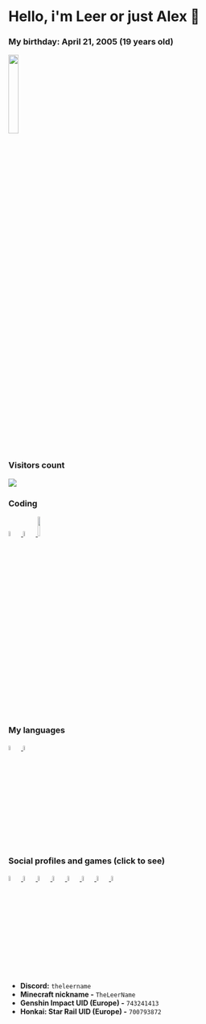 # Hello, i'm Leer or just Alex 👋

### My birthday: April 21, 2005 (19 years old)

<img src="./tenor.gif" width="20%"/>

### Visitors count
<!-- thx to github.com/XiaomingX, very cool free thing thx again <3 -->
<img src="https://profile-counter.glitch.me/TheLeerName/count.svg"/>

### Coding
<a href="https://haxe.org"> <img src="https://upload.wikimedia.org/wikipedia/commons/thumb/8/89/Haxe_logo.svg/800px-Haxe_logo.svg.png" width="5%"/> </a>
<a href="https://nodejs.org"> <img src="https://i.imgur.com/dKSmDa4.png" width="5%"/> </a>
<a href="https://www.java.com"> <img src="https://i.imgur.com/Su4uFdY.gif" width="10%"/> </a>

### My languages
<a href="https://en.wikipedia.org/wiki/Russian_language"> <img src="https://i.imgur.com/ukbpkb1.png" width="5%"/> </a>
<a href="https://en.wikipedia.org/wiki/English_language"> <img src="https://i.imgur.com/wk7f8Ic.png" width="5%"/> </a>

### Social profiles and games (click to see)
<a href="https://youtube.com/@TheLeerName"> <img src="https://i.imgur.com/GUaL8pM.png" width="5%"/> </a>
<a href="https://twitch.tv/TheLeerName"> <img src="https://avatars.githubusercontent.com/u/1795021?s=280&v=4" width="5%"/> </a>
<a href="https://gamebanana.com/members/2017530"> <img src="https://images.gamebanana.com/static/img/favicon/256x256.png" width="5%"/> </a>
<a href="https://open.spotify.com/user/uo8tpun8vmimkt1y4ep3ndi16"> <img src="https://play-lh.googleusercontent.com/P2VMEenhpIsubG2oWbvuLGrs0GyyzLiDosGTg8bi8htRXg9Uf0eUtHiUjC28p1jgHzo" width="5%"/> </a>
<a href="https://steamcommunity.com/id/theleername"> <img src="https://upload.wikimedia.org/wikipedia/commons/thumb/8/83/Steam_icon_logo.svg/640px-Steam_icon_logo.svg.png" width="5%"/> </a>
<a href="https://www.hoyolab.com/accountCenter/postList?id=226076508"> <img src="https://i.imgur.com/9QV02uc.png" width="5%"/> </a>
<a href="https://osu.ppy.sh/users/24948922"> <img src="https://i.imgur.com/gJPhXoJ.png" width="5%"/> </a>
<a href="https://overwatch.blizzard.com/career/Leer-21307"> <img src="https://i.imgur.com/h2GhiBV.png" width="5%"/> </a>
- **Discord:** `theleername`
- **Minecraft nickname -** `TheLeerName`
- **Genshin Impact UID (Europe) -** `743241413`
- **Honkai: Star Rail UID (Europe) -** `700793872`
